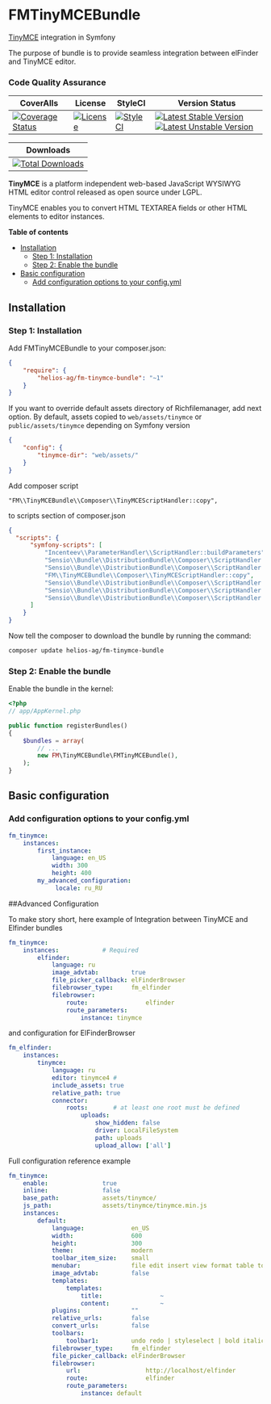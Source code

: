 FMTinyMCEBundle
================

[TinyMCE](https://github.com/tinymce/tinymce) integration in Symfony

The purpose of bundle is to provide seamless integration between elFinder and TinyMCE editor.

### Code Quality Assurance ###

|CoverAlls| License | StyleCI | Version Status |
|-----------------|-----------------|-----------------|-----------------|
|[![Coverage Status](https://coveralls.io/repos/helios-ag/FMTinyMCEBundle/badge.svg?branch=master&service=github)](https://coveralls.io/github/helios-ag/FMTinyMCEBundle?branch=master)|[![License](https://poser.pugx.org/helios-ag/fm-tinymce-bundle/license.svg)](https://packagist.org/packages/helios-ag/fm-tinymce-bundle)|[![StyleCI](https://styleci.io/repos/44680984/shield)](https://styleci.io/repos/44680984)|[![Latest Stable Version](https://poser.pugx.org/helios-ag/fm-tinymce-bundle/v/stable.svg)](https://packagist.org/packages/helios-ag/fm-tinymce-bundle) [![Latest Unstable Version](https://poser.pugx.org/helios-ag/fm-tinymce-bundle/v/unstable.svg)](https://packagist.org/packages/helios-ag/fm-tinymce-bundle)


| Downloads |
|-----------|
|[![Total Downloads](https://poser.pugx.org/helios-ag/fm-tinymce-bundle/downloads.svg)](https://packagist.org/packages/helios-ag/fm-tinymce-bundle)


**TinyMCE** is a platform independent web-based JavaScript WYSIWYG HTML editor control released as open source under LGPL.

TinyMCE enables you to convert HTML TEXTAREA fields or other HTML elements to editor instances.


**Table of contents**

- [Installation](#installation)
    - [Step 1: Installation](#step-1-installation)
    - [Step 2: Enable the bundle](#step-2-enable-the-bundle)
- [Basic configuration](#basic-configuration)
    - [Add configuration options to your config.yml](#add-configuration-options-to-your-configyml)

## Installation

### Step 1: Installation

Add FMTinyMCEBundle to your composer.json:

```json
{
    "require": {
        "helios-ag/fm-tinymce-bundle": "~1"
    }
}
```

If you want to override default assets directory of Richfilemanager, add next option.
By default, assets copied to `web/assets/tinymce` or `public/assets/tinymce`
depending on Symfony version

```json
{
    "config": {
        "tinymce-dir": "web/assets/"
    }
}
```

Add composer script

`"FM\\TinyMCEBundle\\Composer\\TinyMCEScriptHandler::copy",`

to scripts section of composer.json

```json
{
  "scripts": {
      "symfony-scripts": [
          "Incenteev\\ParameterHandler\\ScriptHandler::buildParameters",
          "Sensio\\Bundle\\DistributionBundle\\Composer\\ScriptHandler::buildBootstrap",
          "Sensio\\Bundle\\DistributionBundle\\Composer\\ScriptHandler::clearCache",
          "FM\\TinyMCEBundle\\Composer\\TinyMCEScriptHandler::copy",
          "Sensio\\Bundle\\DistributionBundle\\Composer\\ScriptHandler::installAssets",
          "Sensio\\Bundle\\DistributionBundle\\Composer\\ScriptHandler::installRequirementsFile",
          "Sensio\\Bundle\\DistributionBundle\\Composer\\ScriptHandler::prepareDeploymentTarget"
      ]
    }
}
```

Now tell the composer to download the bundle by running the command:

```sh
composer update helios-ag/fm-tinymce-bundle
```

### Step 2: Enable the bundle

Enable the bundle in the kernel:

```php
<?php
// app/AppKernel.php

public function registerBundles()
{
    $bundles = array(
        // ...
        new FM\TinyMCEBundle\FMTinyMCEBundle(),
    );
}
```


## Basic configuration

### Add configuration options to your config.yml

```yaml
fm_tinymce:
    instances:
        first_instance:
            language: en_US
            width: 300
            height: 400
        my_advanced_configuration:
             locale: ru_RU
```

##Advanced Configuration

To make story short, here example of Integration between TinyMCE and Elfinder bundles

```yaml
fm_tinymce:
    instances:            # Required
        elfinder:
            language: ru
            image_advtab:         true
            file_picker_callback: elFinderBrowser
            filebrowser_type:     fm_elfinder
            filebrowser:
                route:                elfinder
                route_parameters:
                    instance: tinymce

```

and configuration for ElFinderBrowser

```yaml
fm_elfinder:
    instances:
        tinymce:
            language: ru
            editor: tinymce4 #
            include_assets: true
            relative_path: true
            connector:
                roots:       # at least one root must be defined
                    uploads:
                        show_hidden: false
                        driver: LocalFileSystem
                        path: uploads
                        upload_allow: ['all']
```

Full configuration reference example


```yaml
fm_tinymce:
    enable:               true
    inline:               false
    base_path:            assets/tinymce/
    js_path:              assets/tinymce/tinymce.min.js
    instances:
        default:
            language:             en_US
            width:                600
            height:               300
            theme:                modern
            toolbar_item_size:    small
            menubar:              file edit insert view format table tools
            image_advtab:         false
            templates:
                templates:
                    title:                ~
                    content:              ~
            plugins:              ""
            relative_urls:        false
            convert_urls:         false
            toolbars:
                toolbar1:         undo redo | styleselect | bold italic | link image
            filebrowser_type:     fm_elfinder
            file_picker_callback: elFinderBrowser
            filebrowser:
                url:                  http://localhost/elfinder
                route:                elfinder
                route_parameters:
                    instance: default
